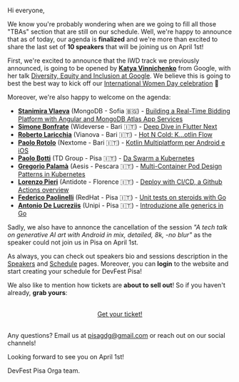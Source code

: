 Hi everyone,

We know you're probably wondering when are we going to fill all those "TBAs" section that are still on our schedule. Well, we're happy to announce that as of today, our agenda is **finalized** and we're more than excited to share the last set of **10 speakers** that will be joining us on April 1st!

First, we're excited to announce that the IWD track we previously announced, is going to be opened by [**Katya Vinnichenko**](/speakers/katya_vinnichenko) from Google, with her talk [Diversity, Equity and Inclusion at Google](/sessions/diversity_equity_and_inclusion_at_google). We believe this is going to best the best way to kick off our [International Women Day celebration](/blog/celebrating-international-woman-day) 🎉

Moreover, we're also happy to welcome on the agenda:

- [**Stanimira Vlaeva**](/speakers/stanimira_vlaeva) (MongoDB - Sofia 🇧🇬) - [Building a Real-Time Bidding Platform with Angular and MongoDB Atlas App Services](/sessions/building_a_real-time_bidding_platform_with_angular_and_mongodb_atlas_app_services)
- [**Simone Bonfrate**](/speakers/simone_bonfrate) (Wideverse - Bari 🇮🇹) - [Deep Dive in Flutter Next](/sessions/deep_dive_in_flutter_next)
- [**Roberto Laricchia**](/speakers/roberto_laricchia) (Vianova - Bari 🇮🇹) - [Hot N Cold: K...otlin Flow](/sessions/hot_n_cold_kotlin_flow)
- [**Paolo Rotolo**](/speakers/paolo_rotolo) (Nextome - Bari 🇮🇹) - [Kotlin Multiplatform per Android e iOS](/sessions/kotlin_multiplatform_per_android_e_ios)
- [**Paolo Botti**](/speakers/paolo_botti) (TD Group - Pisa 🇮🇹) - [Da Swarm a Kubernetes](/sessions/da_swarm_a_kubernetes)
- [**Gregorio Palamà**](/speakers/gregorio_palama) (Aesis - Pescara 🇮🇹) - [Multi-Container Pod Design Patterns in Kubernetes](/sessions/multi-container_pod_design_patterns_in_kubernetes)
- [**Lorenzo Pieri**](/speakers/lorenzo_pieri) (Antidote - Florence 🇮🇹) - [Deploy with CI/CD, a Github Actions overview](/sessions/deploy_with_cicd_a_github_actions_overview)
- [**Federico Paolinelli**](/speakers/federico_paolinelli) (RedHat - Pisa 🇮🇹) - [Unit tests on steroids with Go](/sessions/unit_tests_on_steroids_with_go)
- [**Antonio De Lucreziis**](/speakers/antonio_de_lucreziis) (Unipi - Pisa 🇮🇹) - [Introduzione alle generics in Go](/sessions/introduzione_alle_generics_in_go)

Sadly, we also have to annonce the cancellation of the session _"A tech talk on generative AI art with Android in mix, detailed, 8k, -no blur"_ as the speaker could not join us in Pisa on April 1st.

As always, you can check out speakers bio and sessions description in the [Speakers](/speakers) and [Schedule](/schedule) pages. Moreover, you can **login** to the website and start creating your schedule for DevFest Pisa!

We also like to mention how tickets are **about to sell out**! So if you haven't already, **grab yours**:

<br/>
<div style="text-align: center;">
<a href="https://bit.ly/dfpi23-tickets" target="_blank" class="style-scope header-content">
  <paper-button primary animated role="button" tabindex="0">Get your ticket!</paper-button>
</a>
</div>
<br/>

Any questions? Email us at [pisagdg@gmail.com](mailto:pisagdg+devfest@gmail.com) or reach out on our social channels!

Looking forward to see you on April 1st!

DevFest Pisa Orga team.
